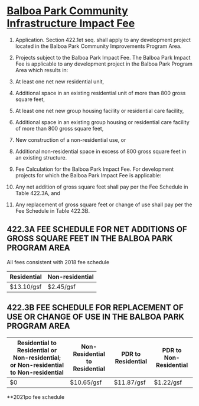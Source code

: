 # [Balboa Park Community Infrastructure Impact Fee](http://library.amlegal.com/nxt/gateway.dll/California/planning/article4developmentimpactfeesandprojectr?f=templates$fn=default.htm$3.0$vid=amlegal:sanfrancisco_ca$anc=JD_422)

1. Application. Section 422.1et seq. shall apply to any development project located in the Balboa Park Community Improvements Program Area.

2. Projects subject to the Balboa Park Impact Fee. The Balboa Park Impact Fee is applicable to any development project in the Balboa Park Program Area which results in:

  1. At least one net new residential unit,
  2. Additional space in an existing residential unit of more than 800 gross square feet,
  3. At least one net new group housing facility or residential care facility,
  4. Additional space in an existing group housing or residential care facility of more than 800 gross square feet,
  5. New construction of a non-residential use, or
  6. Additional non-residential space in excess of 800 gross square feet in an existing structure.

1. Fee Calculation for the Balboa Park Impact Fee. For development projects for which the Balboa Park Impact Fee is applicable:

  1. Any net addition of gross square feet shall pay per the Fee Schedule in Table 422.3A, and
  2. Any replacement of gross square feet or change of use shall pay per the Fee Schedule in Table 422.3B.


## 422.3A FEE SCHEDULE FOR NET ADDITIONS OF GROSS SQUARE FEET IN THE BALBOA PARK PROGRAM AREA
All fees consistent with 2018 fee schedule

Residential | Non-residential
----------- | ---------------
$13.10/gsf   | $2.45/gsf

## 422.3B FEE SCHEDULE FOR REPLACEMENT OF USE OR CHANGE OF USE IN THE BALBOA PARK PROGRAM AREA

Residential to Residential or Non-residential; or Non-residential to Non-residential | Non-Residential to Residential | PDR to Residential | PDR to Non-Residential
------------------------------------------------------------------------------------ | ------------------------------ | ------------------ | ----------------------
$0                                                                                   | $10.65/gsf                      | $11.87/gsf          | $1.22/gsf

**2021po fee schedule
